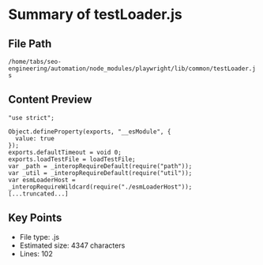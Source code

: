 # Summary of testLoader.js
  
## File Path
`/home/tabs/seo-engineering/automation/node_modules/playwright/lib/common/testLoader.js`

## Content Preview
```
"use strict";

Object.defineProperty(exports, "__esModule", {
  value: true
});
exports.defaultTimeout = void 0;
exports.loadTestFile = loadTestFile;
var _path = _interopRequireDefault(require("path"));
var _util = _interopRequireDefault(require("util"));
var esmLoaderHost = _interopRequireWildcard(require("./esmLoaderHost"));
[...truncated...]
```

## Key Points
- File type: .js
- Estimated size: 4347 characters
- Lines: 102
